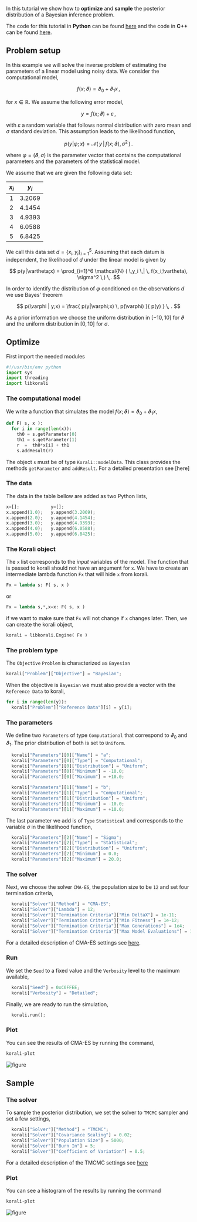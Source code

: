 

In this tutorial we show how to **optimize** and **sample** the posterior
distribution of a Bayesian inference problem.


The code for this tutorial in **Python** can be found [here](https://github.com/cselab/skorali/blob/master/examples/python/quick_start/posterior.py) and the code in **C++** can be found [here](https://github.com/cselab/skorali/blob/master/examples/cxx/quick_start/posterior.cpp).



## Problem setup
In this example we will solve the inverse problem of estimating the parameters
of a linear model using noisy data. We consider the computational model,

$$
f(x;\vartheta) = \vartheta_0 + \vartheta_1 x \,,
$$

for $x\in\mathbb{R}$. We assume the following error model,

$$
y = f(x;\vartheta) + \varepsilon \,,
$$

with $\varepsilon$ a random variable that follows normal distribution with zero
mean and $\sigma$ standard deviation. This assumption leads to the likelihood
function,

$$
p(y|\varphi;x) = \mathcal{N} ( \,y \,| \, f(x;\vartheta), \sigma^2 \,) \,.
$$

where $\varphi=(\vartheta,\sigma)$ is the parameter vector that contains the
computational parameters and the parameters of the statistical model.

We assume that we are given the following data set:

<center>

| $x_i$  | $y_i$  |
|:-:|:-:|
| 1  | 3.2069  |
| 2  | 4.1454  |
| 3  | 4.9393  |
| 4  | 6.0588  |
| 5  | 6.8425  |

</center>

We call this data set $d=\{x_i,y_i\}_{i=1}^5$. Assuming that each datum is
independent, the likelihood of $d$ under the linear model is given by

$$
p(y|\vartheta;x) = \prod_{i=1}^6 \mathcal{N} ( \,y_i \,| \, f(x_i;\vartheta), \sigma^2 \,) \,.
$$

In order to identify the distribution of $\varphi$ conditioned on the observations $d$
we use Bayes' theorem

$$
p(\varphi | y;x) = \frac{ p(y|\varphi;x) \, p(\varphi) }{ p(y) } \, .
$$


As a prior information we choose the uniform distribution in $[-10,10]$ for $\vartheta$
and the uniform distribution in $[0,10]$ for $\sigma$.







## Optimize
First import the needed modules
```python
#!/usr/bin/env python
import sys
import threading
import libkorali
```


### The computational model

We write a function that simulates the model $f(x;\vartheta) = \vartheta_0 + \vartheta_1 x$,

```python
def F( s, x ):
  for i in range(len(x)):
    th0 = s.getParameter(0)
    th1 = s.getParameter(1)
    r  =  th0*x[i] + th1
    s.addResult(r)

```

The object `s` must be of type `Korali::modelData`. This class provides the methods
`getParameter` and `addResult`. For a detailed presentation see [here]

### The data

The data in the table bellow are added as two Python lists,

```python
x=[];            y=[];
x.append(1.0);   y.append(3.2069);
x.append(2.0);   y.append(4.1454);
x.append(3.0);   y.append(4.9393);
x.append(4.0);   y.append(6.0588);
x.append(5.0);   y.append(6.8425);
```



### The Korali object

The `x` list corresponds to the *input* variables of the model. The function that
is passed to korali should not have an argument for `x`. We have to create an intermediate
lambda function `Fx` that will hide `x` from korali.

```python
Fx = lambda s: F( s, x )
```

or

```python
Fx = lambda s,*,x=x: F( s, x )
```
if we want to make sure that `Fx` will not change if `x` changes later. Then, we can create
the korali object,

```python
korali = libkorali.Engine( Fx )
```



### The problem type

The `Objective` `Problem` is characterized as `Bayesian`
```python
korali["Problem"]["Objective"] = "Bayesian";
```

When the objective is `Bayesian` we must also provide a vector with the `Reference Data`
to korali,

```python
for i in range(len(y)):
  korali["Problem"]["Reference Data"][i] = y[i];
```



### The parameters

We define two `Parameters` of type `Computational` that correspond to $\vartheta_0$ and $\vartheta_1$. The prior distribution of both is set to `Uniform`.

```python
  korali["Parameters"][0]["Name"] = "a";
  korali["Parameters"][0]["Type"] = "Computational";
  korali["Parameters"][0]["Distribution"] = "Uniform";
  korali["Parameters"][0]["Minimum"] = -10.0;
  korali["Parameters"][0]["Maximum"] = +10.0;

  korali["Parameters"][1]["Name"] = "b";
  korali["Parameters"][1]["Type"] = "Computational";
  korali["Parameters"][1]["Distribution"] = "Uniform";
  korali["Parameters"][1]["Minimum"] = -10.0;
  korali["Parameters"][1]["Maximum"] = +10.0;
```

The last parameter we add is of `Type` `Statistical` and corresponds to the variable
$\sigma$ in the likelihood function,

```python
  korali["Parameters"][2]["Name"] = "Sigma";
  korali["Parameters"][2]["Type"] = "Statistical";
  korali["Parameters"][2]["Distribution"] = "Uniform";
  korali["Parameters"][2]["Minimum"] = 0.0;
  korali["Parameters"][2]["Maximum"] = 20.0;
```

### The solver

Next, we choose the solver `CMA-ES`, the population size to be `12` and set
four termination criteria,

```python
  korali["Solver"]["Method"] = "CMA-ES";
  korali["Solver"]["Lambda"] = 12;
  korali["Solver"]["Termination Criteria"]["Min DeltaX"] = 1e-11;
  korali["Solver"]["Termination Criteria"]["Min Fitness"] = 1e-12;
  korali["Solver"]["Termination Criteria"]["Max Generations"] = 1e4;
  korali["Solver"]["Termination Criteria"]["Max Model Evaluations"] = 1e4;
```

For a detailed description of CMA-ES settings see [here](???).


### Run

We set the `Seed` to a fixed value and the `Verbosity` level to the maximum available,


```python
  korali["Seed"] = 0xC0FFEE;
  korali["Verbosity"] = "Detailed";
```

Finally, we are ready to run the simulation,

```python
  korali.run();
```


### Plot

You can see the results of CMA-ES by running the command,
```sh
korali-plot
```

![figure](posterior-cma.png)





## Sample

### The solver

To sample the posterior distribution, we set the solver to `TMCMC` sampler and set a few settings,

```python
  korali["Solver"]["Method"] = "TMCMC";
  korali["Solver"]["Covariance Scaling"] = 0.02;
  korali["Solver"]["Population Size"] = 5000;
  korali["Solver"]["Burn In"] = 5;
  korali["Solver"]["Coefficient of Variation"] = 0.5;
```

For a detailed description of the TMCMC settings see [here](???)


### Plot

You can see a histogram of the results by running the command
```sh
korali-plot
```


![figure](posterior-tmcmc.png)

